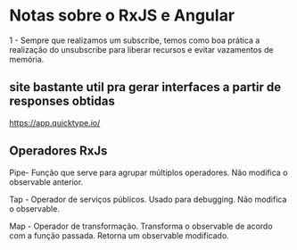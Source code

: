 # Notas sobre o RxJS e Angular

1 - Sempre que realizamos um subscribe, temos como boa prática a realização do unsubscribe para liberar recursos e evitar vazamentos de memória.

## site bastante util pra gerar interfaces a partir de responses obtidas

https://app.quicktype.io/

## Operadores RxJs

Pipe- Função que serve para agrupar múltiplos operadores. Não modifica o observable anterior.

Tap - Operador de serviços públicos. Usado para debugging. Não modifica o observable.

Map - Operador de transformação. Transforma o observable de acordo com a função passada. Retorna um observable modificado.
